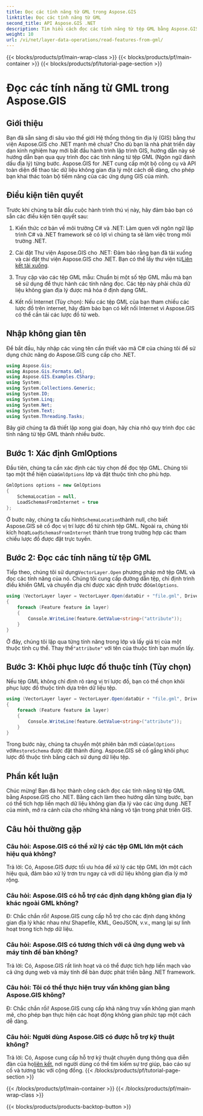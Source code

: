 ```yaml
---
title: Đọc các tính năng từ GML trong Aspose.GIS
linktitle: Đọc các tính năng từ GML
second_title: API Aspose.GIS .NET
description: Tìm hiểu cách đọc các tính năng từ tệp GML bằng Aspose.GIS cho .NET. Hướng dẫn toàn diện dành cho các nhà phát triển GIS.
weight: 10
url: /vi/net/layer-data-operations/read-features-from-gml/
---
```


{{< blocks/products/pf/main-wrap-class >}}
{{< blocks/products/pf/main-container >}}
{{< blocks/products/pf/tutorial-page-section >}}

# Đọc các tính năng từ GML trong Aspose.GIS

## Giới thiệu

Bạn đã sẵn sàng đi sâu vào thế giới Hệ thống thông tin địa lý (GIS) bằng thư viện Aspose.GIS cho .NET mạnh mẽ chưa? Cho dù bạn là nhà phát triển dày dạn kinh nghiệm hay mới bắt đầu hành trình lập trình GIS, hướng dẫn này sẽ hướng dẫn bạn qua quy trình đọc các tính năng từ tệp GML (Ngôn ngữ đánh dấu địa lý) từng bước. Aspose.GIS for .NET cung cấp một bộ công cụ và API toàn diện để thao tác dữ liệu không gian địa lý một cách dễ dàng, cho phép bạn khai thác toàn bộ tiềm năng của các ứng dụng GIS của mình.

## Điều kiện tiên quyết

Trước khi chúng ta bắt đầu cuộc hành trình thú vị này, hãy đảm bảo bạn có sẵn các điều kiện tiên quyết sau:

1. Kiến thức cơ bản về môi trường C# và .NET: Làm quen với ngôn ngữ lập trình C# và .NET framework sẽ có lợi vì chúng ta sẽ làm việc trong môi trường .NET.

2. Cài đặt Thư viện Aspose.GIS cho .NET: Đảm bảo rằng bạn đã tải xuống và cài đặt thư viện Aspose.GIS cho .NET. Bạn có thể lấy thư viện từ[Liên kết tải xuống](https://releases.aspose.com/gis/net/).

3. Truy cập vào các tệp GML mẫu: Chuẩn bị một số tệp GML mẫu mà bạn sẽ sử dụng để thực hành các tính năng đọc. Các tệp này phải chứa dữ liệu không gian địa lý được mã hóa ở định dạng GML.

4. Kết nối Internet (Tùy chọn): Nếu các tệp GML của bạn tham chiếu các lược đồ trên internet, hãy đảm bảo bạn có kết nối Internet vì Aspose.GIS có thể cần tải các lược đồ từ web.

## Nhập không gian tên

Để bắt đầu, hãy nhập các vùng tên cần thiết vào mã C# của chúng tôi để sử dụng chức năng do Aspose.GIS cung cấp cho .NET.

```csharp
using Aspose.Gis;
using Aspose.Gis.Formats.Gml;
using Aspose.GIS.Examples.CSharp;
using System;
using System.Collections.Generic;
using System.IO;
using System.Linq;
using System.Net;
using System.Text;
using System.Threading.Tasks;
```

Bây giờ chúng ta đã thiết lập xong giai đoạn, hãy chia nhỏ quy trình đọc các tính năng từ tệp GML thành nhiều bước.

## Bước 1: Xác định GmlOptions

 Đầu tiên, chúng ta cần xác định các tùy chọn để đọc tệp GML. Chúng tôi tạo một thể hiện của`GmlOptions` lớp và đặt thuộc tính cho phù hợp.

```csharp
GmlOptions options = new GmlOptions
{
    SchemaLocation = null,
    LoadSchemasFromInternet = true
};
```

 Ở bước này, chúng ta cấu hình`SchemaLocation`thành null, cho biết Aspose.GIS sẽ cố đọc vị trí lược đồ từ chính tệp GML. Ngoài ra, chúng tôi kích hoạt`LoadSchemasFromInternet` thành true trong trường hợp các tham chiếu lược đồ được đặt trực tuyến.

## Bước 2: Đọc các tính năng từ tệp GML

 Tiếp theo, chúng tôi sử dụng`VectorLayer.Open` phương pháp mở tệp GML và đọc các tính năng của nó. Chúng tôi cung cấp đường dẫn tệp, chỉ định trình điều khiển GML và chuyển địa chỉ được xác định trước đó`GmlOptions`.

```csharp
using (VectorLayer layer = VectorLayer.Open(dataDir + "file.gml", Drivers.Gml, options))
{
    foreach (Feature feature in layer)
    {
        Console.WriteLine(feature.GetValue<string>("attribute"));
    }
}
```

 Ở đây, chúng tôi lặp qua từng tính năng trong lớp và lấy giá trị của một thuộc tính cụ thể. Thay thế`"attribute"` với tên của thuộc tính bạn muốn lấy.

## Bước 3: Khôi phục lược đồ thuộc tính (Tùy chọn)

Nếu tệp GML không chỉ định rõ ràng vị trí lược đồ, bạn có thể chọn khôi phục lược đồ thuộc tính dựa trên dữ liệu tệp.

```csharp
using (VectorLayer layer = VectorLayer.Open(dataDir + "file.gml", Drivers.Gml, new GmlOptions(){RestoreSchema = true}))
{
    foreach (Feature feature in layer)
    {
        Console.WriteLine(feature.GetValue<string>("attribute"));
    }
}
```

 Trong bước này, chúng ta chuyển một phiên bản mới của`GmlOptions` với`RestoreSchema` được đặt thành đúng. Aspose.GIS sẽ cố gắng khôi phục lược đồ thuộc tính bằng cách sử dụng dữ liệu tệp.

## Phần kết luận

Chúc mừng! Bạn đã học thành công cách đọc các tính năng từ tệp GML bằng Aspose.GIS cho .NET. Bằng cách làm theo hướng dẫn từng bước, bạn có thể tích hợp liền mạch dữ liệu không gian địa lý vào các ứng dụng .NET của mình, mở ra cánh cửa cho những khả năng vô tận trong phát triển GIS.

## Câu hỏi thường gặp

### Câu hỏi: Aspose.GIS có thể xử lý các tệp GML lớn một cách hiệu quả không?

Trả lời: Có, Aspose.GIS được tối ưu hóa để xử lý các tệp GML lớn một cách hiệu quả, đảm bảo xử lý trơn tru ngay cả với dữ liệu không gian địa lý mở rộng.

### Câu hỏi: Aspose.GIS có hỗ trợ các định dạng không gian địa lý khác ngoài GML không?

Đ: Chắc chắn rồi! Aspose.GIS cung cấp hỗ trợ cho các định dạng không gian địa lý khác nhau như Shapefile, KML, GeoJSON, v.v., mang lại sự linh hoạt trong tích hợp dữ liệu.

### Câu hỏi: Aspose.GIS có tương thích với cả ứng dụng web và máy tính để bàn không?

Trả lời: Có, Aspose.GIS rất linh hoạt và có thể được tích hợp liền mạch vào cả ứng dụng web và máy tính để bàn được phát triển bằng .NET framework.

### Câu hỏi: Tôi có thể thực hiện truy vấn không gian bằng Aspose.GIS không?

Đ: Chắc chắn rồi! Aspose.GIS cung cấp khả năng truy vấn không gian mạnh mẽ, cho phép bạn thực hiện các hoạt động không gian phức tạp một cách dễ dàng.

### Câu hỏi: Người dùng Aspose.GIS có được hỗ trợ kỹ thuật không?

 Trả lời: Có, Aspose cung cấp hỗ trợ kỹ thuật chuyên dụng thông qua diễn đàn của họ[liên kết]( https://forum.aspose.com/c/gis/33), nơi người dùng có thể tìm kiếm sự trợ giúp, báo cáo sự cố và tương tác với cộng đồng.
{{< /blocks/products/pf/tutorial-page-section >}}

{{< /blocks/products/pf/main-container >}}
{{< /blocks/products/pf/main-wrap-class >}}

{{< blocks/products/products-backtop-button >}}
